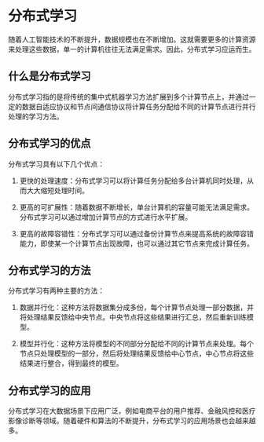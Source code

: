 # 分布式学习
随着人工智能技术的不断提升，数据规模也在不断增加。这就需要更多的计算资源来处理这些数据，单一的计算机往往无法满足需求。因此，分布式学习应运而生。

## 什么是分布式学习
分布式学习指的是将传统的集中式机器学习方法扩展到多个计算节点上，并通过一定的数据自适应协议和节点间通信协议将计算任务分配给不同的计算节点进行并行处理的学习方法。

## 分布式学习的优点
分布式学习具有以下几个优点：

1. 更快的处理速度：分布式学习可以将计算任务分配给多台计算机同时处理，从而大大缩短处理时间。

2. 更高的可扩展性：随着数据不断增长，单台计算机的容量可能无法满足需求。分布式学习可以通过增加计算节点的方式进行水平扩展。

3. 更高的故障容错性：分布式学习可以通过备份计算节点来提高系统的故障容错能力，即使某一个计算节点出现故障，也可以通过其它节点来完成计算任务。

## 分布式学习的方法
分布式学习有两种主要的方法：

1. 数据并行化：这种方法将数据集分成多份，每个计算节点处理一部分数据，并将处理结果反馈给中央节点。中央节点将这些结果进行汇总，然后重新训练模型。

2. 模型并行化：这种方法将模型的不同部分分配给不同的计算节点来处理。每个节点只处理模型的一部分，然后将处理结果反馈给中心节点，中心节点将这些结果进行整合，得到最终的模型。

## 分布式学习的应用
分布式学习在大数据场景下应用广泛，例如电商平台的用户推荐、金融风控和医疗影像诊断等领域。随着硬件和算法的不断提升，分布式学习的应用场景也会越来越多。
